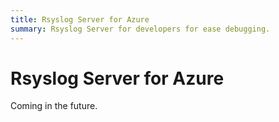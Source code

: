 ```yaml
---
title: Rsyslog Server for Azure
summary: Rsyslog Server for developers for ease debugging.
---
```


# Rsyslog Server for Azure

Coming in the future.

